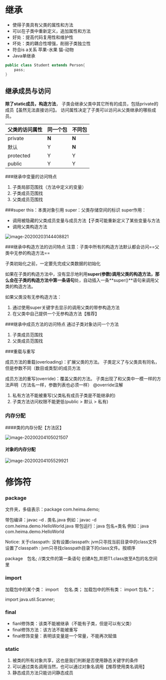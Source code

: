 # 继承

- 使得子类具有父类的属性和方法
- 可以在子类中重新定义，追加属性和方法
- 好处：提高代码复用性和维护性
- 坏处：类的耦合性增强，削弱子类独立性
- 符合is a关系 苹果-水果 猫-动物
- Java单继承

```java
public class Student extends Person{
	pass;
}
```

## 继承成员与访问

**除了static成员，构造方法**，
子类会继承父类中其它所有的成员，包括private的成员【虽然无法直接访问】。
访问属性决定了子类可以访问从父类继承的哪些成员。

| 父类的访问属性 | 同一个包 | 不同包 |
| -------------- | -------- | ------ |
| private        | **N**    | **N**  |
| 默认           | Y        | **N**  |
| protected      | Y        | Y      |
| public         | Y        | Y      |

###继承中变量的访问特点
1. 子类局部范围找（方法中定义的变量）
2. 子类成员范围找
3. 父类成员范围找

###super
this：本类对象引用
super：父类存储空间的标识
super作用：
- 调用被隐藏的父类成员变量与成员方法【子类可能重新定义了某些变量与方法
- 调用父类构造方法

![image-20200203144408821](C:\Users\Hery\Desktop\GitHub\java\image\image-20200203144408821.png)

###继承中构造方法的访问特点
注意：子类中所有的构造方法默认都会访问==父类中无参的构造方法==  

子类初始化之前，一定要先完成父类数据的初始化

如果在子类的构造方法中，没有显示地利用**super(参数)**调用父类的构造方法，那么会在子类的构造方法中**第一条语句**处，自动插入一条**super()**语句来调用父类的构造方法。

如果父类没有无参构造方法：
1. 通过使用super关键字去显示的调用父类的带参构造方法
2. 在父类中自己提供一个无参构造方法【推荐】

###继承中成员方法的访问特点
通过子类对象访问一个方法
1. 子类成员范围找
2. 父类成员范围找

###重载与重写

成员方法的重载(overloading)：扩展父类的方法。 
	子类定义了与父类具有同名，但是参数不同（数目或类型)的成员方法

成员方法的重写(override)：覆盖父类的方法。 
	子类出现了和父类中一模一样的方法声明（方法名一样，参数列表也必须一样）
@override注解

1. 私有方法不能被重写(父类私有成员子类是不能继承的)
2. 子类方法访问权限不能更低(public > 默认 > 私有)

### 内存分配

####类的内存分配【方法区】

![image-20200204105021507](C:\Users\Hery\Desktop\GitHub\java\image\image-20200204105021507.png)

#### 对象的内存分配

![image-20200204105529921](C:\Users\Hery\Desktop\GitHub\java\image\image-20200204105529921.png)



# 修饰符

### package

文件夹，多级表示：package com.heima.demo;  

带包编译：javac –d . 类名.java
例如：javac -d  com.heima.demo.HelloWorld.java
带包运行：java 包名+类名
例如：java com.heima.demo.HelloWorld  

Notice: 关于classpath:
没有设置classpath: jvm只寻找当前目录中的class文件
设置了classpath : jvm只寻找classpath目录下的class文件。按顺序

package　包名; //类文件的第一条语句
创建A包,并把T1.class放至A包的名空间里

### import
加载包中的某个类：  import 　包名.类；
加载包中的所有类：  import      包名.*；

import java.util.Scanner;  


### final

- fianl修饰类：该类不能被继承（不能有子类，但是可以有父类）
- final修饰方法：该方法不能被重写
- final修饰变量：表明该变量是一个常量，不能再次赋值

### static

1. 被类的所有对象共享，这也是我们判断是否使用静态关键字的条件
2. 可以通过类名调用当然，也可以通过对象名调用【推荐使用类名调用】
3. 静态成员方法只能访问静态成员

